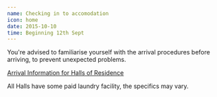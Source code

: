 ```yaml
---
name: Checking in to accomodation
icon: home
date: 2015-10-10
time: Beginning 12th Sept
---
```


You're advised to familiarise yourself with the arrival procedures before arriving, to prevent 
unexpected problems.

<a href="http://www.accom.ed.ac.uk/for-students/arrival-information/"
class="btn btn-default">
    Arrival Information for Halls of Residence
</a>

All Halls have some paid laundry facility, the specifics may vary.

